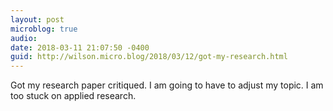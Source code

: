 ```yaml
---
layout: post
microblog: true
audio: 
date: 2018-03-11 21:07:50 -0400
guid: http://wilson.micro.blog/2018/03/12/got-my-research.html
---
```

Got my research paper critiqued. I am going to have to adjust my topic. I am too stuck on applied research. 
